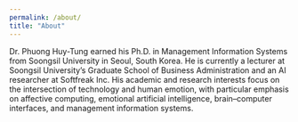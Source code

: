```yaml
---
permalink: /about/
title: "About"
---
```


Dr. Phuong Huy-Tung earned his Ph.D. in Management Information Systems from Soongsil University in Seoul, South Korea. He is currently a lecturer at Soongsil University’s Graduate School of Business Administration and an AI researcher at Softfreak Inc. His academic and research interests focus on the intersection of technology and human emotion, with particular emphasis on affective computing, emotional artificial intelligence, brain–computer interfaces, and management information systems.